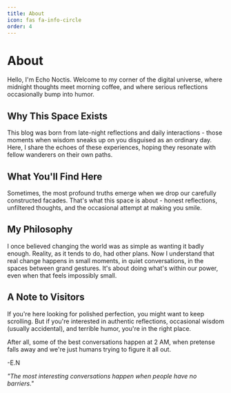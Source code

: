 ```yaml
---
title: About
icon: fas fa-info-circle
order: 4
---
```


# About

Hello, I'm Echo Noctis. Welcome to my corner of the digital universe, where midnight thoughts meet morning coffee, and where serious reflections occasionally bump into humor.

## Why This Space Exists

This blog was born from late-night reflections and daily interactions - those moments when wisdom sneaks up on you disguised as an ordinary day. Here, I share the echoes of these experiences, hoping they resonate with fellow wanderers on their own paths.

## What You'll Find Here

Sometimes, the most profound truths emerge when we drop our carefully constructed facades. That's what this space is about - honest reflections, unfiltered thoughts, and the occasional attempt at making you smile. 

## My Philosophy

I once believed changing the world was as simple as wanting it badly enough. Reality, as it tends to do, had other plans. Now I understand that real change happens in small moments, in quiet conversations, in the spaces between grand gestures. It's about doing what's within our power, even when that feels impossibly small.

## A Note to Visitors

If you're here looking for polished perfection, you might want to keep scrolling. But if you're interested in authentic reflections, occasional wisdom (usually accidental), and terrible humor, you're in the right place.

After all, some of the best conversations happen at 2 AM, when pretense falls away and we're just humans trying to figure it all out.

-E.N

_"The most interesting conversations happen when people have no barriers."_